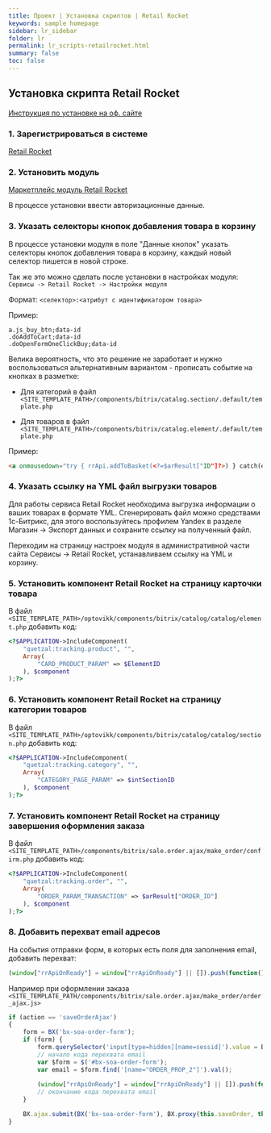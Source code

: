 ```yaml
---
title: Проект | Установка скриптов | Retail Rocket
keywords: sample homepage
sidebar: lr_sidebar
folder: lr
permalink: lr_scripts-retailrocket.html
summary: false
toc: false
---
```


## Установка скрипта Retail Rocket

[Инструкция по установке на оф. сайте](https://studioratio.ru/retailrocket/)

### 1. Зарегистрироваться в системе

[Retail Rocket](https://my.retailrocket.ru/PartnerAccount/Create)

### 2. Установить модуль

[Маркетплейс модуль Retail Rocket](http://marketplace.1c-bitrix.ru/solutions/quetzal.retailrocket/)

В процессе установки ввести авторизационные данные.

### 3. Указать селекторы кнопок добавления товара в корзину

В процессе установки модуля в поле "Данные кнопок" указать селекторы кнопок добавления товара в корзину, каждый новый селектор пишется в новой строке.

Так же это можно сделать после установки в настройках модуля: `Сервисы -> Retail Rocket -> Настройки модуля`

Формат: `<селектор>:<атрибут с идентификатором товара>`

Пример:

```
a.js_buy_btn;data-id
.doAddToCart;data-id
.doOpenFormOneClickBuy;data-id
```

Велика вероятность, что это решение не заработает и нужно воспользоваться альтернативным вариантом - прописать событие на кнопках в разметке:

* Для категорий в файл `<SITE_TEMPLATE_PATH>/components/bitrix/catalog.section/.default/template.php`

* Для товаров в файл `<SITE_TEMPLATE_PATH>/components/bitrix/catalog.element/.default/template.php`

Пример:

```html
<a onmousedown="try { rrApi.addToBasket(<?=$arResult["ID"]?>) } catch(e) {}">В корзину</a>
```

### 4. Указать ссылку на YML файл выгрузки товаров

Для работы сервиса Retail Rocket необходима выгрузка информации о ваших товарах в формате YML. Сгенерировать файл можно средствами 1с-Битрикс, для этого воспользуйтесь профилем Yandex в разделе Магазин → Экспорт данных и сохраните ссылку на полученный файл.

Переходим на страницу настроек модуля в административной части сайта Сервисы → Retail Rocket, устанавливаем ссылку на YML и корзину. 

### 5. Установить компонент Retail Rocket на страницу карточки товара

В файл `<SITE_TEMPLATE_PATH>/optovikk/components/bitrix/catalog/catalog/element.php` добавить код:

```php
<?$APPLICATION->IncludeComponent(
    "quetzal:tracking.product", "",
    Array(
        "CARD_PRODUCT_PARAM" => $ElementID
    ), $component
);?>
```

### 6. Установить компонент Retail Rocket на страницу категории товаров

В файл `<SITE_TEMPLATE_PATH>/optovikk/components/bitrix/catalog/catalog/section.php` добавить код:

```php
<?$APPLICATION->IncludeComponent(
    "quetzal:tracking.category", "",
    Array(
        "CATEGORY_PAGE_PARAM" => $intSectionID
    ), $component
);?>
```

### 7. Установить компонент Retail Rocket на страницу завершения оформления заказа

В файл `<SITE_TEMPLATE_PATH>/components/bitrix/sale.order.ajax/make_order/confirm.php` добавить код:

```php
<?$APPLICATION->IncludeComponent(
    "quetzal:tracking.order", "",
    Array(
        "ORDER_PARAM_TRANSACTION" => $arResult["ORDER_ID"]
    ), $component
);?>
```

### 8. Добавить перехват email адресов

На события отправки форм, в которых есть поля для заполнения email, добавить перехват:

```js
(window["rrApiOnReady"] = window["rrApiOnReady"] || []).push(function() { rrApi.setEmail(<email>);	});
```

Например при оформлении заказа `<SITE_TEMPLATE_PATH/components/bitrix/sale.order.ajax/make_order/order_ajax.js>`

```js
if (action == 'saveOrderAjax')
{
	form = BX('bx-soa-order-form');
	if (form) {
		form.querySelector('input[type=hidden][name=sessid]').value = BX.bitrix_sessid();
		// начало кода перехвата email
		var $form = $('#bx-soa-order-form');
		var email = $form.find('[name="ORDER_PROP_2"]').val();
		
		(window["rrApiOnReady"] = window["rrApiOnReady"] || []).push(function() { rrApi.setEmail(email);	});
		// окончание кода перехвата email
	}

	BX.ajax.submit(BX('bx-soa-order-form'), BX.proxy(this.saveOrder, this));
}
```